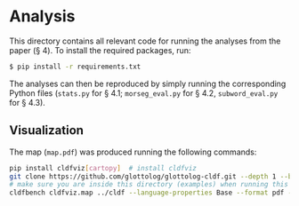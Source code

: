 # Analysis

This directory contains all relevant code for running the analyses from the paper (§ 4). To install the required packages, run:

```bash
$ pip install -r requirements.txt
```

The analyses can then be reproduced by simply running the corresponding Python files (`stats.py` for § 4.1; `morseg_eval.py` for § 4.2, `subword_eval.py` for § 4.3).

## Visualization

The map (`map.pdf`) was produced running the following commands:

```bash
pip install cldfviz[cartopy]  # install cldfviz
git clone https://github.com/glottolog/glottolog-cldf.git --depth 1 --branch v5.1  # clone Glottolog 5.1
# make sure you are inside this directory (examples) when running this command (or alternatively adjust the relative paths accordingly)
cldfbench cldfviz.map ../cldf --language-properties Base --format pdf --markersize 25 --output map.pdf --glottolog-cldf glottolog-cldf --no-legend
```
